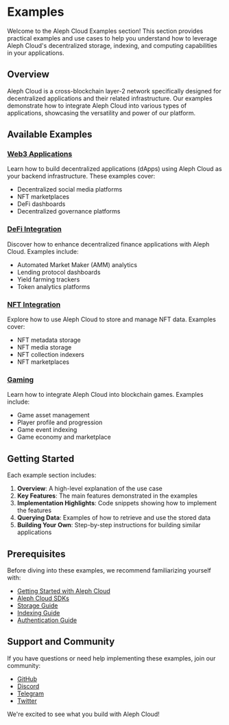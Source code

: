 # Examples

Welcome to the Aleph Cloud Examples section! This section provides practical examples and use cases to help you understand how to leverage Aleph Cloud's decentralized storage, indexing, and computing capabilities in your applications.

## Overview

Aleph Cloud is a cross-blockchain layer-2 network specifically designed for decentralized applications and their related infrastructure. Our examples demonstrate how to integrate Aleph Cloud into various types of applications, showcasing the versatility and power of our platform.

## Available Examples

### [Web3 Applications](/devhub/examples/web3-apps/)

Learn how to build decentralized applications (dApps) using Aleph Cloud as your backend infrastructure. These examples cover:

- Decentralized social media platforms
- NFT marketplaces
- DeFi dashboards
- Decentralized governance platforms

### [DeFi Integration](/devhub/examples/defi/)

Discover how to enhance decentralized finance applications with Aleph Cloud. Examples include:

- Automated Market Maker (AMM) analytics
- Lending protocol dashboards
- Yield farming trackers
- Token analytics platforms

### [NFT Integration](/devhub/examples/nft/)

Explore how to use Aleph Cloud to store and manage NFT data. Examples cover:

- NFT metadata storage
- NFT media storage
- NFT collection indexers
- NFT marketplaces

### [Gaming](/devhub/examples/gaming/)

Learn how to integrate Aleph Cloud into blockchain games. Examples include:

- Game asset management
- Player profile and progression
- Game event indexing
- Game economy and marketplace

## Getting Started

Each example section includes:

1. **Overview**: A high-level explanation of the use case
2. **Key Features**: The main features demonstrated in the examples
3. **Implementation Highlights**: Code snippets showing how to implement the features
4. **Querying Data**: Examples of how to retrieve and use the stored data
5. **Building Your Own**: Step-by-step instructions for building similar applications

## Prerequisites

Before diving into these examples, we recommend familiarizing yourself with:

- [Getting Started with Aleph Cloud](/devhub/getting-started/)
- [Aleph Cloud SDKs](/devhub/sdks-and-tools/typescript-sdk/)
- [Storage Guide](/devhub/building-applications/data-storage/getting-started)
- [Indexing Guide](/devhub/building-applications/blockchain-data/indexing/)
- [Authentication Guide](/devhub/building-applications/authentication/)

## Support and Community

If you have questions or need help implementing these examples, join our community:

- [GitHub](https://github.com/aleph-im)
- [Discord](https://discord.gg/aleph-im)
- [Telegram](https://t.me/alephim)
- [Twitter](https://twitter.com/aleph_im)

We're excited to see what you build with Aleph Cloud!
